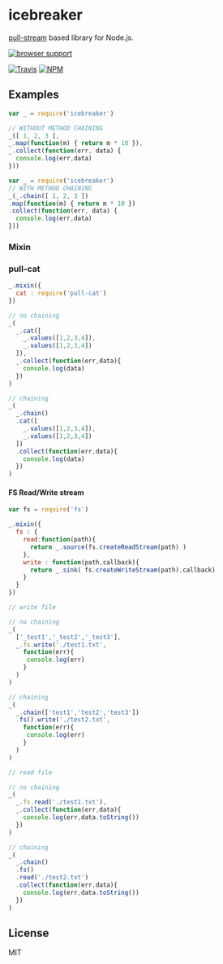 icebreaker
============
[pull-stream](https://github.com/dominictarr/pull-stream) based library for Node.js.

[![browser support](https://ci.testling.com/alligator-io/icebreaker.png)
](https://ci.testling.com/alligator-io/icebreaker)

[![Travis](https://img.shields.io/travis/alligator-io/icebreaker.svg)](https://travis-ci.org/alligator-io/icebreaker)
[![NPM](https://img.shields.io/npm/dm/icebreaker.svg)](https://www.npmjs.com/package/icebreaker)

## Examples

```javascript
var _ = require('icebreaker')

// WITHOUT METHOD CHAINING
_([ 1, 2, 3 ],
_.map(function(m) { return m * 10 }),
_.collect(function(err, data) {
  console.log(err,data)
}))
```
```javascript
var _ = require('icebreaker')
// WITH METHOD CHAINING
_(_.chain([ 1, 2, 3 ])
.map(function(m) { return m * 10 })
.collect(function(err, data) {
  console.log(err,data)
}))

```
### Mixin
### pull-cat
```javascript
_.mixin({
  cat : require('pull-cat')
})

// no chaining
_(
  _.cat([
    _.values([1,2,3,4]),
    _.values([1,2,3,4])
  ]),
  _.collect(function(err,data){
    console.log(data)
  })
)

// chaining
_(
  _.chain()
  .cat([
    _.values([1,2,3,4]),
    _.values([1,2,3,4])
  ])
  .collect(function(err,data){
    console.log(data)
  })
)
```

#### FS Read/Write stream
```javascript
var fs = require('fs')

_.mixin({
  fs : {
    read:function(path){
      return _.source(fs.createReadStream(path) )
    },
    write : function(path,callback){
      return _.sink( fs.createWriteStream(path),callback)
    }
  }
})

// write file

// no chaining
_(
  ['_test1','_test2','_test3'],
  _.fs.write('./test1.txt',
    function(err){
     console.log(err)
    }
  )
)

// chaining
_(
  _.chain(['test1','test2','test3'])
  .fs().write('./test2.txt',
    function(err){
     console.log(err)
    }
  )
)

// read file

// no chaining
_(
  _.fs.read('./test1.txt'),
  _.collect(function(err,data){
    console.log(err,data.toString())
  })
)

// chaining
_(
  _.chain()
  .fs()
  .read('./test2.txt')
  .collect(function(err,data){
    console.log(err,data.toString())
  })
)
```


## License
MIT
